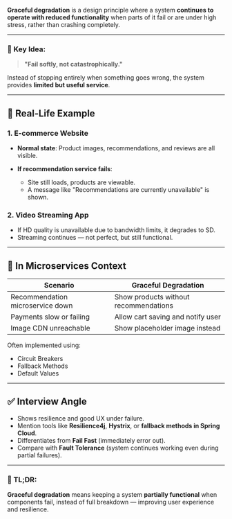 **Graceful degradation** is a design principle where a system **continues to operate with reduced functionality** when parts of it fail or are under high stress, rather than crashing completely.

---

### 🎯 Key Idea:

> **"Fail softly, not catastrophically."**

Instead of stopping entirely when something goes wrong, the system provides **limited but useful service**.

---

## 🔧 Real-Life Example

### 1. **E-commerce Website**

* **Normal state**: Product images, recommendations, and reviews are all visible.
* **If recommendation service fails**:

    * Site still loads, products are viewable.
    * A message like "Recommendations are currently unavailable" is shown.

### 2. **Video Streaming App**

* If HD quality is unavailable due to bandwidth limits, it degrades to SD.
* Streaming continues — not perfect, but still functional.

---

## 🧰 In Microservices Context

| Scenario                         | Graceful Degradation                  |
| -------------------------------- | ------------------------------------- |
| Recommendation microservice down | Show products without recommendations |
| Payments slow or failing         | Allow cart saving and notify user     |
| Image CDN unreachable            | Show placeholder image instead        |

Often implemented using:

* Circuit Breakers
* Fallback Methods
* Default Values

---

## ✅ Interview Angle

* Shows resilience and good UX under failure.
* Mention tools like **Resilience4j**, **Hystrix**, or **fallback methods in Spring Cloud**.
* Differentiates from **Fail Fast** (immediately error out).
* Compare with **Fault Tolerance** (system continues working even during partial failures).

---

### 🧠 TL;DR:

**Graceful degradation** means keeping a system **partially functional** when components fail, instead of full breakdown — improving user experience and resilience.
